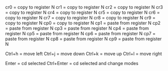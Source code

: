 cr0 = copy to register N 
cr1 = copy to register N
cr2 = copy to register N
cr3 = copy to register N
cr4 = copy to register N
cr5 = copy to register N
cr6 = copy to register N
cr7 = copy to register N
cr8 = copy to register N
cr9 = copy to register N
cp0 = copy to register N
cp1 = paste from  register N
cp2 = paste from  register N
cp3 = paste from  register N
cp4 = paste from  register N
cp5 = paste from  register N
cp6 = paste from  register N
cp7 = paste from  register N
cp8 = paste from  register N
cp9 = paste from  register N

Ctrl+h = move left
Ctrl+j = move down
Ctrl+k = move up
Ctrl+l = move right

Enter = cd selected
Ctrl+Enter = cd selected and change modes

